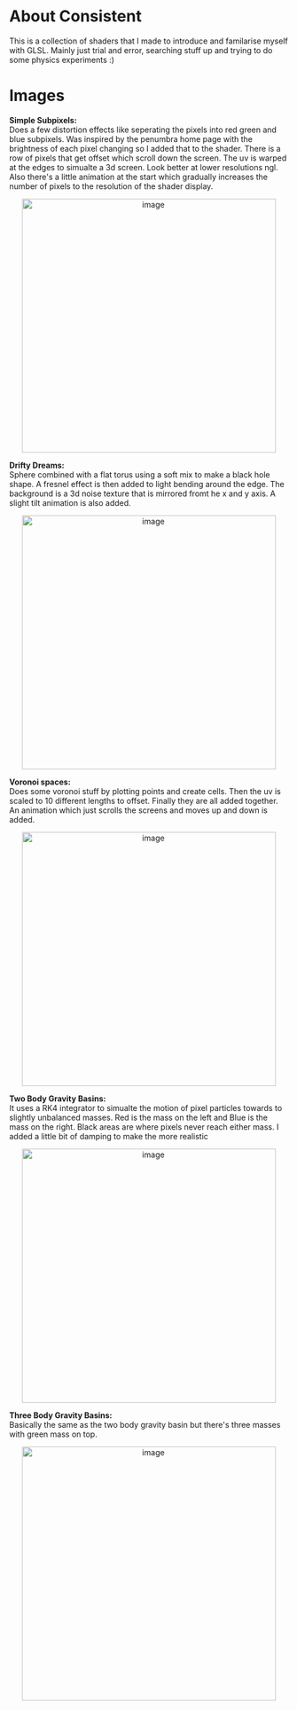 # About Consistent

This is a collection of shaders that I made to introduce and familarise myself with GLSL. Mainly just trial and error, searching stuff up and trying to do some physics experiments :)

# Images

**Simple Subpixels:**<br>
Does a few distortion effects like seperating the pixels into red green and blue subpixels. Was inspired by the penumbra home page with the brightness of each pixel changing so I added that to the shader. There is a row of pixels that get offset which scroll down the screen. The uv is warped at the edges to simualte a 3d screen. Look better at lower resolutions ngl. Also there's a little animation at the start which gradually increases the number of pixels to the resolution of the shader display. 
<p align="center"><img width="458" alt="image" src="https://github.com/user-attachments/assets/6479aa57-ef4b-4d42-9d5b-73b205b61523" /></p>

**Drifty Dreams:**<br>
Sphere combined with a flat torus using a soft mix to make a black hole shape. A fresnel effect is then added to light bending around the edge. The background is a 3d noise texture that is mirrored fromt he x and y axis. A slight tilt animation is also added.
<p align="center"><img width="458" alt="image" src="https://github.com/user-attachments/assets/f0cc2718-8d2b-4be7-a75d-e26578d9ca3d" /></p>

**Voronoi spaces:**<br>
Does some voronoi stuff by plotting points and create cells. Then the uv is scaled to 10 different lengths to offset. Finally they are all added together. An animation which just scrolls the screens and moves up and down is added. 
<p align="center"><img width="458" alt="image" src="https://github.com/user-attachments/assets/762ae881-7976-4274-98f1-83893c5d66e6" /></p>

**Two Body Gravity Basins:**<br>
It uses a RK4 integrator to simualte the motion of pixel particles towards to slightly unbalanced masses. Red is the mass on the left and Blue is the mass on the right. Black areas are where pixels never reach either mass. I added a little bit of damping to make the more realistic 
<p align="center"><img width="458" alt="image" src="https://github.com/user-attachments/assets/00f9e729-da4c-4c26-9f76-2602a9892381" /></p>

**Three Body Gravity Basins:**<br>
Basically the same as the two body gravity basin but there's three masses with green mass on top. 
<p align="center"><img width="458" alt="image" src="https://github.com/user-attachments/assets/e2cd50a1-8e9d-45e4-ab2c-e423e9f1ebf1" /></p>
